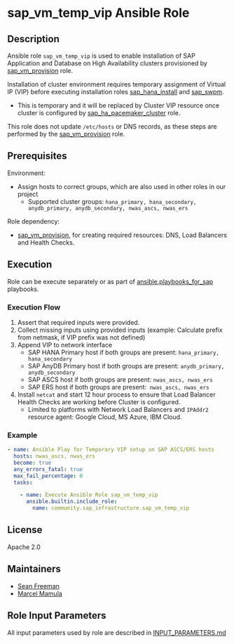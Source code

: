 <!-- BEGIN Title -->
# sap_vm_temp_vip Ansible Role
<!-- END Title -->

## Description
<!-- BEGIN Description -->
Ansible role `sap_vm_temp_vip` is used to enable installation of SAP Application and Database on High Availability clusters provisioned by [sap_vm_provision](https://github.com/sap-linuxlab/community.sap_infrastructure/tree/main/roles/sap_vm_provision) role.

Installation of cluster environment requires temporary assignment of Virtual IP (VIP) before executing installation roles [sap_hana_install](https://github.com/sap-linuxlab/community.sap_install/tree/main/roles/sap_hana_install) and [sap_swpm](https://github.com/sap-linuxlab/community.sap_install/tree/main/roles/sap_swpm).
- This is temporary and it will be replaced by Cluster VIP resource once cluster is configured by [sap_ha_pacemaker_cluster](https://github.com/sap-linuxlab/community.sap_install/tree/main/roles/sap_ha_pacemaker_cluster) role.

This role does not update `/etc/hosts` or DNS records, as these steps are performed by the [sap_vm_provision](https://github.com/sap-linuxlab/community.sap_infrastructure/tree/main/roles/sap_vm_provision) role.
<!-- END Description -->

## Prerequisites
<!-- BEGIN Prerequisites -->
Environment:
- Assign hosts to correct groups, which are also used in other roles in our project
  - Supported cluster groups: `hana_primary, hana_secondary, anydb_primary, anydb_secondary, nwas_ascs, nwas_ers`

Role dependency:
- [sap_vm_provision](https://github.com/sap-linuxlab/community.sap_infrastructure/tree/main/roles/sap_vm_provision), for creating required resources: DNS, Load Balancers and Health Checks.
<!-- END Prerequisites -->

## Execution
<!-- BEGIN Execution -->
Role can be execute separately or as part of [ansible.playbooks_for_sap](https://github.com/sap-linuxlab/ansible.playbooks_for_sap) playbooks.
<!-- END Execution -->

### Execution Flow
<!-- BEGIN Execution Flow -->
1. Assert that required inputs were provided.
2. Collect missing inputs using provided inputs (example: Calculate prefix from netmask, if VIP prefix was not defined)
3. Append VIP to network interface
    - SAP HANA Primary host if both groups are present: `hana_primary, hana_secondary`
    - SAP AnyDB Primary host if both groups are present: `anydb_primary, anydb_secondary`
    - SAP ASCS host if both groups are present: `nwas_ascs, nwas_ers`
    - SAP ERS host if both groups are present:` nwas_ascs, nwas_ers`
4. Install `netcat` and start 12 hour process to ensure that Load Balancer Health Checks are working before Cluster is configured.
    - Limited to platforms with Network Load Balancers and `IPAddr2` resource agent: Google Cloud, MS Azure, IBM Cloud.
<!-- END Execution Flow -->

### Example
<!-- BEGIN Execution Example -->
```yaml
- name: Ansible Play for Temporary VIP setup on SAP ASCS/ERS hosts
  hosts: nwas_ascs, nwas_ers
  become: true
  any_errors_fatal: true
  max_fail_percentage: 0
  tasks:

    - name: Execute Ansible Role sap_vm_temp_vip
      ansible.builtin.include_role:
        name: community.sap_infrastructure.sap_vm_temp_vip
```
<!-- END Execution Example -->

<!-- BEGIN Role Tags -->
<!-- END Role Tags -->

<!-- BEGIN Further Information -->
<!-- END Further Information -->

## License
<!-- BEGIN License -->
Apache 2.0
<!-- END License -->

## Maintainers
<!-- BEGIN Maintainers -->
- [Sean Freeman](https://github.com/sean-freeman)
- [Marcel Mamula](https://github.com/marcelmamula)
<!-- END Maintainers -->

## Role Input Parameters
All input parameters used by role are described in [INPUT_PARAMETERS.md](https://github.com/sap-linuxlab/community.sap_infrastructure/blob/main/roles/sap_vm_temp_vip/INPUT_PARAMETERS.md)
